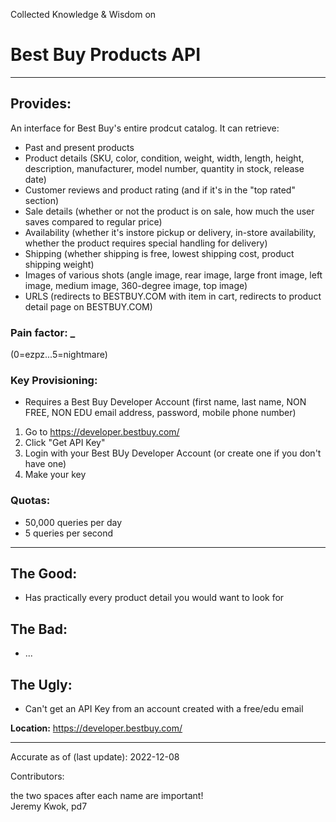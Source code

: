 Collected Knowledge & Wisdom on
# Best Buy Products API
---
## Provides:
An interface for Best Buy's entire prodcut catalog. It can retrieve:
  - Past and present products
  - Product details (SKU, color, condition, weight, width, length, height, description, manufacturer, model number, quantity in stock, release date)
  - Customer reviews and product rating (and if it's in the "top rated" section)
  - Sale details (whether or not the product is on sale, how much the user saves compared to regular price)
  - Availability (whether it's instore pickup or delivery, in-store availability, whether the product requires special handling for delivery)
  - Shipping (whether shipping is free, lowest shipping cost, product shipping weight)
  - Images of various shots (angle image, rear image, large front image, left image, medium image, 360-degree image, top image)
  - URLS (redirects to BESTBUY.COM with item in cart, redirects to product detail page on BESTBUY.COM)




### Pain factor: _
(0=ezpz...5=nightmare)

### Key Provisioning:     
- Requires a Best Buy Developer Account (first name, last name, NON FREE, NON EDU email address, password, mobile phone number)

1. Go to https://developer.bestbuy.com/
2. Click "Get API Key"
3. Login with your Best BUy Developer Account (or create one if you don't have one)
4. Make your key

### Quotas:
- 50,000 queries per day
- 5 queries per second

---

## The Good:
- Has practically every product detail you would want to look for
## The Bad:
- ...
## The Ugly:
- Can't get an API Key from an account created with a free/edu email


**Location:** https://developer.bestbuy.com/

---

Accurate as of (last update):    2022-12-08

Contributors:

the two spaces after each name are important!  
Jeremy Kwok, pd7  